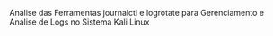 Análise das Ferramentas journalctl e logrotate para Gerenciamento e Análise de Logs no Sistema Kali Linux
